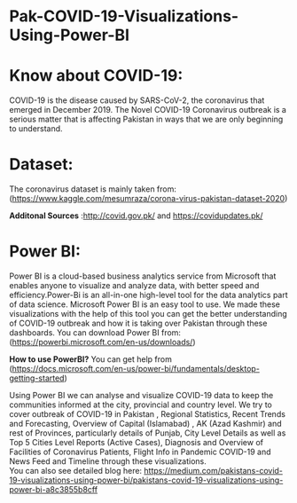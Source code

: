 # Pak-COVID-19-Visualizations-Using-Power-BI

# Know about COVID-19:
COVID-19 is the disease caused by SARS-CoV-2, the coronavirus that emerged in December 2019. The Novel COVID-19 Coronavirus outbreak is a serious matter that is affecting Pakistan in ways that we are only beginning to understand. 

# Dataset:
The coronavirus dataset is mainly taken from: (https://www.kaggle.com/mesumraza/corona-virus-pakistan-dataset-2020)

**Additonal Sources** :http://covid.gov.pk/ and https://covidupdates.pk/ 

# Power BI:
Power BI is a cloud-based business analytics service from Microsoft that enables anyone to visualize and analyze data, with better speed and efficiency.Power-Bi is an all-in-one high-level tool for the data analytics part of data science. Microsoft Power BI is an easy tool to use. We made these visualizations with the help of this tool you can get the better understanding of COVID-19 outbreak and how it is taking over Pakistan through these dashboards. You can download Power BI from: (https://powerbi.microsoft.com/en-us/downloads/)

**How to use PowerBI?** You can get help from (https://docs.microsoft.com/en-us/power-bi/fundamentals/desktop-getting-started)

Using Power BI we can analyse and visualize COVID-19 data to keep the communities informed at the city, provincial and country level. We try to cover outbreak of COVID-19 in Pakistan , Regional Statistics, Recent Trends and Forecasting, Overview of Capital (Islamabad) , AK (Azad Kashmir) and rest of Provinces, particularly details of Punjab, City Level Details as well as Top 5 Cities Level Reports (Active Cases), Diagnosis and Overview of Facilities of Coronavirus Patients, Flight Info in Pandemic COVID-19 and News Feed and Timeline through these visualizations.  
You can also see detailed blog here: https://medium.com/pakistans-covid-19-visualizations-using-power-bi/pakistans-covid-19-visualizations-using-power-bi-a8c3855b8cff
